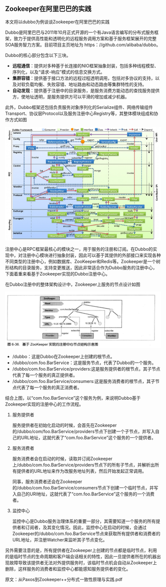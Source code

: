 ## Zookeeper在阿里巴巴的实践

本文将以dubbo为例谈谈Zookeeper在阿里巴巴的实践

Dubbo是阿里巴巴与2011年10月正式开源的一个有Java语言编写的分布式服务框架，致力于提供高性能和透明化的远程服务调用方案和基于服务框架展开的完整SOA服务智力方案。目前项目主页地址为
https：//github.com/alibaba/dubbo。

Dubbo的核心部分包含以下三块。
* **远程通信**：提供对多种基于长连接的NIO框架抽象封装，包括多种线程模型、序列化，以及“请求-响应”模式的信息交换方式。
* **集群容错**：提供基于接口方法的远程过程透明调用，包括对多协议的支持，以及对软负载均衡、失败容错、地址路由和动态路由等集群特性的支持。
* **自动发现**：提供基于注册中的目录服务，是服务消费方能动态的查找服务提供方，使地址透明，是服务提供方可以平滑的增加或减少机器。

此外，Dubbo框架还包括负责服务对象序列化的Serialize组件、网络传输组件Transport、协议层Protocol以及服务注册中心Registry等，其整体模块组成和协作方式如图

![](zookeeper/zookeeper-distribute-dubbo.jpg)

注册中心是RPC框架最核心的模块之一，用于服务的注册和订阅。在Dubbo的实现中，对注册中心模块进行抽象封装，因此可以基于其提供的外部接口来实现各种不同类型的注册中心，例如数据库、ZooKeeper和Redis等。Zookeeper是一个树形结构的目录服务，支持变更推送，因此非常适合作为Dubbo服务的注册中心，下面着重来看基于Zookeeper实现的Dubbo注册中心。

在Dubbo注册中的整体架构设计中，Zookeeper上服务的节点设计如图

![](zookeeper/zookeeper-distribute-dubbo-node.jpg)

* /dubbo：这是Dubbo在Zookeeper上创建的根节点。
* /dubbo/com.foo.BarService：这是服务节点，代表了Dubbo的一个服务。
* /dubbo/com.foo.BarService/providers:这是服务提供者的根节点，其子节点代表了每一个服务的真正提供者。
* /dubbo/com.foo.BarService/consumers:这是服务消费者的根节点，其子节点代表了每一个服务的真正消费者。

结合上图，以“com.foo.BarService”这个服务为例，来说明Dubbo基于Zookeeper实现的注册中心的工作流程。

1. 服务提供者

    服务提供者在初始化启动的时候，会首先在Zookeeper的/dubbo/com/foo.BarService/providers节点下创建一个子节点，并写入自己的URL地址，这就代表了“com.foo.BarService”这个服务的一个提供者。

2. 服务消费者

    服务消费者会在启动的时候，读取并订阅Zookeeper上/dubbo/com.foo.BarService/providers节点下的所有子节点，并解析出所有提供者的URL地址来作为改服务地址列表，然后开始发起正常调用。

    同事，服务消费者还会在Zookeeper的/dubbo/com.foo.BarService/consumers节点下创建一个临时节点，并写入自己的URl地址，这就代表了“com.foo.BarService”这个服务的一个消费者。

3. 监控中心

    监控中心是Dubbo服务治理体系的重要一部分，其需要知道一个服务的所有提供者和订阅者，及其变化情况。因此，监控中心在启动的时候，会通过Zookeeper的/dubbo/com.foo.BarService节点来获取所有提供者和消费者的URL地址，并注册Watcher来监听其子节点变化。

另外需要注意的是，所有提供者在Zookeeper上创建的节点都是临时节点，利用的是临时节点的生命周期和客户端会话相关的特性，因此一旦提供者所在的机器出现故障导致该提供者无法对外提供服务时，该临时节点机会自动从Zookeeper上删除，这样服务的消费者和监控中心都能感知服务提供者的变化。

原文：从Paxos到Zookeeper++分布式一致性原理与实践.pdf

